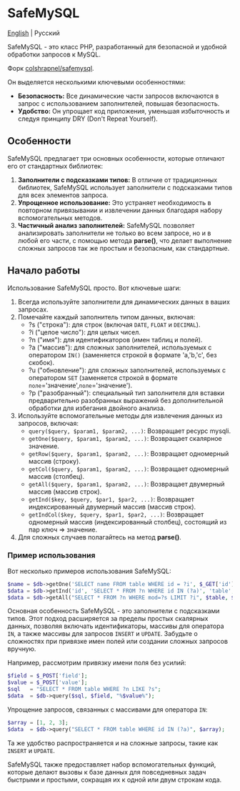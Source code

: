 # SafeMySQL

[English](https://github.com/Impeck/safemysql/blob/master/README.md) | Русский

SafeMySQL - это класс PHP, разработанный для безопасной и удобной обработки запросов к MySQL. 

Форк [colshrapnel/safemysql](https://github.com/colshrapnel/safemysql).

Он выделяется несколькими ключевыми особенностями:

- **Безопасность:** Все динамические части запросов включаются в запрос с использованием заполнителей, повышая безопасность.
- **Удобство:** Он упрощает код приложения, уменьшая избыточность и следуя принципу DRY (Don't Repeat Yourself).

## Особенности

SafeMySQL предлагает три основных особенности, которые отличают его от стандартных библиотек:

1. **Заполнители с подсказками типов:** В отличие от традиционных библиотек, SafeMySQL использует заполнители с подсказками типов для всех элементов запроса.
2. **Упрощенное использование:** Это устраняет необходимость в повторном привязывании и извлечении данных благодаря набору вспомогательных методов.
3. **Частичный анализ заполнителей:** SafeMySQL позволяет анализировать заполнители не только во всем запросе, но и в любой его части, с помощью метода **parse()**, что делает выполнение сложных запросов так же простым и безопасным, как стандартные.

## Начало работы

Использование SafeMySQL просто. Вот ключевые шаги:

1. Всегда используйте заполнители для динамических данных в ваших запросах.
2. Помечайте каждый заполнитель типом данных, включая:
   - ?s ("строка"): для строк (включая `DATE`, `FLOAT` и `DECIMAL`).
   - ?i ("целое число"): для целых чисел.
   - ?n ("имя"): для идентификаторов (имен таблиц и полей).
   - ?a ("массив"): для сложных заполнителей, используемых с оператором `IN()` (заменяется строкой в формате 'a,'b,'c', без скобок).
   - ?u ("обновление"): для сложных заполнителей, используемых с оператором `SET` (заменяется строкой в формате `поле`='значение',`поле`='значение').
   - ?p ("разобранный"): специальный тип заполнителя для вставки предварительно разобранных выражений без дополнительной обработки для избегания двойного анализа.
3. Используйте вспомогательные методы для извлечения данных из запросов, включая:
   - `query($query, $param1, $param2, ...)`: Возвращает ресурс mysqli.
   - `getOne($query, $param1, $param2, ...)`: Возвращает скалярное значение.
   - `getRow($query, $param1, $param2, ...)`: Возвращает одномерный массив (строку).
   - `getCol($query, $param1, $param2, ...)`: Возвращает одномерный массив (столбец).
   - `getAll($query, $param1, $param2, ...)`: Возвращает двумерный массив (массив строк).
   - `getInd($key, $query, $par1, $par2, ...)`: Возвращает индексированный двумерный массив (массив строк).
   - `getIndCol($key, $query, $par1, $par2, ...)`: Возвращает одномерный массив (индексированный столбец), состоящий из пар ключ => значение.
4. Для сложных случаев полагайтесь на метод **parse()**.

### Пример использования

Вот несколько примеров использования SafeMySQL:

```php
$name = $db->getOne('SELECT name FROM table WHERE id = ?i', $_GET['id']);
$data = $db->getInd('id', 'SELECT * FROM ?n WHERE id IN (?a)', 'table', [1, 2]);
$data = $db->getAll("SELECT * FROM ?n WHERE mod=?s LIMIT ?i", $table, $mod, $limit);
```

Основная особенность SafeMySQL - это заполнители с подсказками типов. Этот подход расширяется за пределы простых скалярных данных, позволяя включать идентификаторы, массивы для оператора `IN`, а также массивы для запросов `INSERT` и `UPDATE`. Забудьте о сложностях при привязке имен полей или создании сложных запросов вручную.

Например, рассмотрим привязку имени поля без усилий:

```php
$field = $_POST['field'];
$value = $_POST['value'];
$sql   = "SELECT * FROM table WHERE ?n LIKE ?s";
$data  = $db->query($sql, $field, "%$value%");
```

Упрощение запросов, связанных с массивами для оператора `IN`:

```php
$array = [1, 2, 3];
$data  = $db->query("SELECT * FROM table WHERE id IN (?a)", $array);
```

Та же удобство распространяется и на сложные запросы, такие как `INSERT` и `UPDATE`.

SafeMySQL также предоставляет набор вспомогательных функций, которые делают вызовы к базе данных для повседневных задач быстрыми и простыми, сокращая их к одной или двум строкам кода.